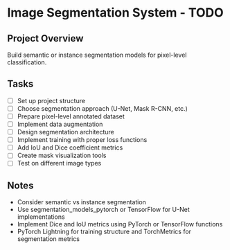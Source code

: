 # Image Segmentation System - TODO

## Project Overview
Build semantic or instance segmentation models for pixel-level classification.

## Tasks
- [ ] Set up project structure
- [ ] Choose segmentation approach (U-Net, Mask R-CNN, etc.)
- [ ] Prepare pixel-level annotated dataset
- [ ] Implement data augmentation
- [ ] Design segmentation architecture
- [ ] Implement training with proper loss functions
- [ ] Add IoU and Dice coefficient metrics
- [ ] Create mask visualization tools
- [ ] Test on different image types

## Notes
- Consider semantic vs instance segmentation
- Use segmentation_models_pytorch or TensorFlow for U-Net implementations
- Implement Dice and IoU metrics using PyTorch or TensorFlow functions
- PyTorch Lightning for training structure and TorchMetrics for segmentation metrics
